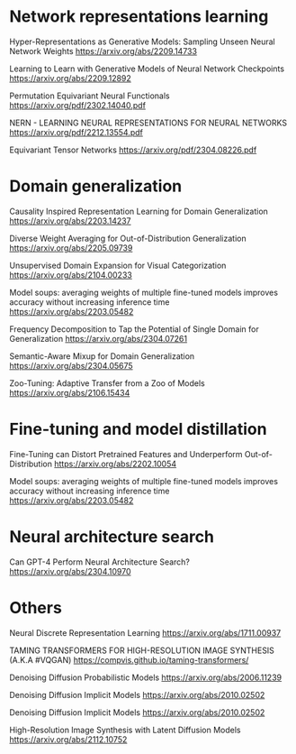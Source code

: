 # Network representations learning
Hyper-Representations as Generative Models: Sampling Unseen Neural Network Weights
https://arxiv.org/abs/2209.14733

Learning to Learn with Generative Models of Neural Network Checkpoints
https://arxiv.org/abs/2209.12892


Permutation Equivariant Neural Functionals
https://arxiv.org/pdf/2302.14040.pdf

NERN - LEARNING NEURAL REPRESENTATIONS FOR
NEURAL NETWORKS
https://arxiv.org/pdf/2212.13554.pdf

Equivariant Tensor Networks
https://arxiv.org/pdf/2304.08226.pdf


# Domain generalization

Causality Inspired Representation Learning for Domain Generalization
https://arxiv.org/abs/2203.14237

Diverse Weight Averaging for Out-of-Distribution Generalization
https://arxiv.org/abs/2205.09739

Unsupervised Domain Expansion for Visual Categorization
https://arxiv.org/abs/2104.00233


Model soups: averaging weights of multiple fine-tuned models improves accuracy without increasing inference time
https://arxiv.org/abs/2203.05482

Frequency Decomposition to Tap the Potential of Single Domain for Generalization
https://arxiv.org/abs/2304.07261

Semantic-Aware Mixup for Domain Generalization
https://arxiv.org/abs/2304.05675


Zoo-Tuning: Adaptive Transfer from a Zoo of Models 
https://arxiv.org/abs/2106.15434



# Fine-tuning and model distillation
Fine-Tuning can Distort Pretrained Features and Underperform Out-of-Distribution
https://arxiv.org/abs/2202.10054

Model soups: averaging weights of multiple fine-tuned models improves accuracy without increasing inference time
https://arxiv.org/abs/2203.05482

# Neural architecture search

Can GPT-4 Perform Neural Architecture Search?
https://arxiv.org/abs/2304.10970

# Others

Neural Discrete Representation Learning
https://arxiv.org/abs/1711.00937

TAMING TRANSFORMERS FOR HIGH-RESOLUTION IMAGE SYNTHESIS (A.K.A #VQGAN)
https://compvis.github.io/taming-transformers/

Denoising Diffusion Probabilistic Models
https://arxiv.org/abs/2006.11239

Denoising Diffusion Implicit Models
https://arxiv.org/abs/2010.02502

Denoising Diffusion Implicit Models
https://arxiv.org/abs/2010.02502

High-Resolution Image Synthesis with Latent Diffusion Models
https://arxiv.org/abs/2112.10752














